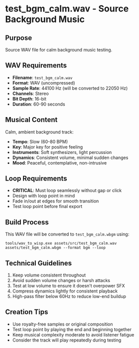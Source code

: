 # test_bgm_calm.wav - Source Background Music

## Purpose
Source WAV file for calm background music testing.

## WAV Requirements
- **Filename**: `test_bgm_calm.wav`
- **Format**: WAV (uncompressed)
- **Sample Rate**: 44100 Hz (will be converted to 22050 Hz)
- **Channels**: Stereo
- **Bit Depth**: 16-bit
- **Duration**: 60-90 seconds

## Musical Content
Calm, ambient background track:
- **Tempo**: Slow (60-80 BPM)
- **Key**: Major key for positive feeling
- **Instruments**: Soft synthesizers, light percussion
- **Dynamics**: Consistent volume, minimal sudden changes
- **Mood**: Peaceful, contemplative, non-intrusive

## Loop Requirements
- **CRITICAL**: Must loop seamlessly without gap or click
- Design with loop point in mind
- Fade in/out at edges for smooth transition
- Test loop point before final export

## Build Process
This WAV file will be converted to `test_bgm_calm.wbgm` using:
```
tools/wav_to_wisp.exe assets/src/test_bgm_calm.wav assets/test_bgm_calm.wbgm --format bgm --loop
```

## Technical Guidelines
1. Keep volume consistent throughout
2. Avoid sudden volume changes or harsh attacks
3. Test at low volume to ensure it doesn't overpower SFX
4. Compress dynamics lightly for consistent playback
5. High-pass filter below 60Hz to reduce low-end buildup

## Creation Tips
- Use royalty-free samples or original composition
- Test loop point by playing the end and beginning together
- Keep musical complexity moderate to avoid listener fatigue
- Consider the track will play repeatedly during testing

